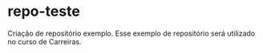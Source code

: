 # repo-teste
Criação de repositório exemplo.
Esse exemplo de repositório será utilizado no curso de Carreiras.
